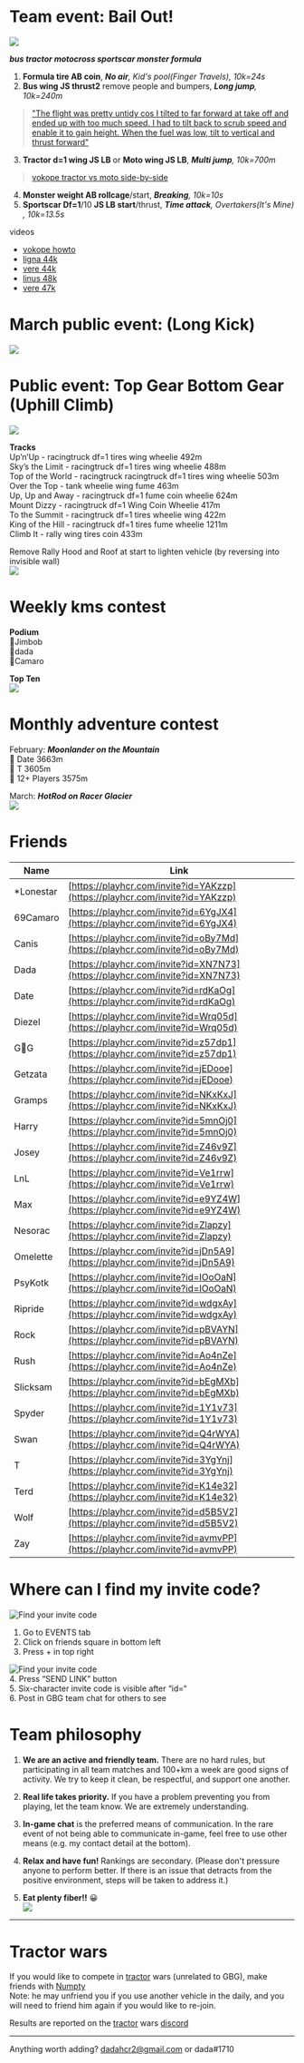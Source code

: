 
# Team event: Bail Out!
![](https://cdn.discordapp.com/attachments/750874271022317678/815467200374636574/image0.png)

 ***bus tractor motocross sportscar monster formula***

1.  **Formula tire AB coin**,  _**No air**, Kid's pool(Finger Travels), 10k=24s_
2.  **Bus wing JS thrust2** remove people and bumpers,  _**Long jump**, 10k=240m_
   > ["The flight was pretty untidy cos I tilted to far forward at take off and ended up with too much speed. I had to tilt back to scrub speed and enable it to gain height. When the fuel was low, tilt to vertical and thrust forward"](https://cdn.discordapp.com/attachments/667836046733738080/815795280024829972/Hill_Climb_Racing_2_2021-03-01-16-51-18.mp4)
3.  **Tractor d=1 wing JS LB** or **Moto wing JS LB**,  _**Multi jump**, 10k=700m_
   > [vokope tractor vs moto side-by-side](https://youtu.be/4-Jmy4ejrJI)
4.  **Monster weight AB rollcage**/start, _**Breaking**, 10k=10s_
5.  **Sportscar Df=1**/10 **JS LB start**/thrust,  _**Time attack**, Overtakers(It's Mine) , 10k=13.5s_

videos
- [vokope howto](https://youtu.be/lf1tRm8KT6U)
- [ligna 44k](https://youtu.be/ZEMWWIsItsQ)
- [vere 44k](https://youtu.be/QC5Chv1YNcM)
- [linus 48k](https://youtu.be/fk-TQVRKD8M)
- [vere 47k](https://youtu.be/2Vyc-oSetV4)

# March public event: (Long Kick)
![](https://cdn.discordapp.com/attachments/750906124454330429/813553824345620480/image0.png)
# Public event: Top Gear Bottom Gear (Uphill Climb)
![](https://pbs.twimg.com/media/Eu_VUTJXAAc5Rxg.jpg:small)

**Tracks**  
Up’n’Up - racingtruck df=1 tires wing wheelie 492m   
Sky’s the Limit - racingtruck df=1 tires wing wheelie 488m   
Top of the World - racingtruck racingtruck df=1 tires wing wheelie 503m   
Over the Top -  tank wheelie wing fume 463m   
Up, Up and Away - racingtruck df=1 fume coin wheelie 624m  
Mount Dizzy - racingtruck df=1 Wing Coin Wheelie 417m  
To the Summit - racingtruck df=1 tires wheelie wing 422m  
King of the Hill - racingtruck df=1 tires fume wheelie 1211m  
Climb It - rally wing tires coin 433m   

Remove Rally Hood and Roof at start to lighten vehicle (by reversing into invisible wall)   
 ![](https://cdn.discordapp.com/attachments/638501746272108558/799221963687723038/image0.gif)

# Weekly kms contest  
**Podium**  
🥇Jimbob  
🥈dada   
🥉Camaro

**Top Ten**  
![](https://cdn.discordapp.com/attachments/777301191474282546/815781323167367188/image0.png)

# Monthly adventure contest  
February: ***Moonlander on the Mountain***  
🥇 Date 3663m  
🥈 T 3605m  
🥉 12+ Players 3575m

March: ***HotRod on Racer Glacier***  
![](https://cdn.discordapp.com/attachments/776132655192211478/815951591277461524/image0.gif)

# Friends

Name | Link
-- | --
*Lonestar | [https://playhcr.com/invite?id=YAKzzp](https://playhcr.com/invite?id=YAKzzp)
69Camaro | [https://playhcr.com/invite?id=6YgJX4](https://playhcr.com/invite?id=6YgJX4)
Canis | [https://playhcr.com/invite?id=oBy7Md](https://playhcr.com/invite?id=oBy7Md)
Dada | [https://playhcr.com/invite?id=XN7N73](https://playhcr.com/invite?id=XN7N73)
Date | [https://playhcr.com/invite?id=rdKaOg](https://playhcr.com/invite?id=rdKaOg)
Diezel | [https://playhcr.com/invite?id=Wrq05d](https://playhcr.com/invite?id=Wrq05d)
G🐝G | [https://playhcr.com/invite?id=z57dp1](https://playhcr.com/invite?id=z57dp1)
Getzata | [https://playhcr.com/invite?id=jEDooe](https://playhcr.com/invite?id=jEDooe)
Gramps | [https://playhcr.com/invite?id=NKxKxJ](https://playhcr.com/invite?id=NKxKxJ)
Harry | [https://playhcr.com/invite?id=5mnOj0](https://playhcr.com/invite?id=5mnOj0)
Josey | [https://playhcr.com/invite?id=Z46v9Z](https://playhcr.com/invite?id=Z46v9Z)
LnL | [https://playhcr.com/invite?id=Ve1rrw](https://playhcr.com/invite?id=Ve1rrw)
Max | [https://playhcr.com/invite?id=e9YZ4W](https://playhcr.com/invite?id=e9YZ4W)
Nesorac | [https://playhcr.com/invite?id=Zlapzy](https://playhcr.com/invite?id=Zlapzy)
Omelette | [https://playhcr.com/invite?id=jDn5A9](https://playhcr.com/invite?id=jDn5A9)
PsyKotk | [https://playhcr.com/invite?id=IOoOaN](https://playhcr.com/invite?id=IOoOaN)
Ripride | [https://playhcr.com/invite?id=wdgxAy](https://playhcr.com/invite?id=wdgxAy)
Rock | [https://playhcr.com/invite?id=pBVAYN](https://playhcr.com/invite?id=pBVAYN)
Rush | [https://playhcr.com/invite?id=Ao4nZe](https://playhcr.com/invite?id=Ao4nZe)
Slicksam | [https://playhcr.com/invite?id=bEgMXb](https://playhcr.com/invite?id=bEgMXb)
Spyder | [https://playhcr.com/invite?id=1Y1v73](https://playhcr.com/invite?id=1Y1v73)
Swan | [https://playhcr.com/invite?id=Q4rWYA](https://playhcr.com/invite?id=Q4rWYA)
T | [https://playhcr.com/invite?id=3YgYnj](https://playhcr.com/invite?id=3YgYnj)
Terd | [https://playhcr.com/invite?id=K14e32](https://playhcr.com/invite?id=K14e32)
Wolf | [https://playhcr.com/invite?id=d5B5V2](https://playhcr.com/invite?id=d5B5V2)
Zay | [https://playhcr.com/invite?id=avmvPP](https://playhcr.com/invite?id=avmvPP)

# Where can I find my invite code?
![Find your invite code](https://i.imgur.com/WiWRznr.jpg)
1. Go to EVENTS tab  
2. Click on friends square in bottom left 
3. Press + in top right

![Find your invite code](https://i.imgur.com/lw0A9k3.jpg)  
4. Press “SEND LINK” button    
5. Six-character invite code is visible after “id=“    
6. Post in GBG team chat for others to see
  
# Team philosophy
1. **We are an active and friendly team.** There are no hard rules, but participating in all team matches and 100+km a week are good signs of activity. We try to keep it clean, be respectful, and support one another. 

2. **Real life takes priority.** If you have a problem preventing you from playing, let the team know. We are extremely understanding.

3. **In-game chat** is the preferred means of communication. In the rare event of not being able to communicate in-game, feel free to use other means (e.g. my contact detail at the bottom).

4. **Relax and have fun!**  Rankings are secondary. (Please don't pressure anyone to perform better. If there is an issue that detracts from the positive environment, steps will be taken to address it.) 

5. **Eat plenty fiber!!** 😀  
![](https://cdn.discordapp.com/attachments/616461538978693141/739209195382898837/image0.jpg)

***  
# Tractor wars 
If you would like to compete in [tractor](https://rentry.co/hcr2vehicles#tractor) wars (unrelated to GBG), make friends with [Numpty](https://playhcr.com/invite?id=95Pyg5)  
Note: he may unfriend you if you use another vehicle in the daily, and you will need to friend him again if you would like to re-join. 

Results are reported on the [tractor](https://rentry.co/hcr2vehicles#tractor)  wars [discord](https://discord.gg/ND6avWY)  

***  
Anything worth adding?  dadahcr2@gmail.com or dada#1710
